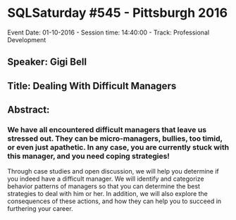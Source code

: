 # SQLSaturday #545 - Pittsburgh 2016
Event Date: 01-10-2016 - Session time: 14:40:00 - Track: Professional Development
## Speaker: Gigi Bell
## Title: Dealing With Difficult Managers
## Abstract:
### We have all encountered difficult managers that leave us stressed out.  They can be micro-managers, bullies, too timid, or even just apathetic.  In any case, you are currently stuck with this manager, and you need coping strategies!
Through case studies and open discussion, we will help you determine if you indeed have a difficult manager.  We will identify and categorize behavior patterns of managers so that you can determine the best strategies to deal with him or her.  In addition, we will also explore the consequences of these actions, and how they can help you to succeed in furthering your career.
